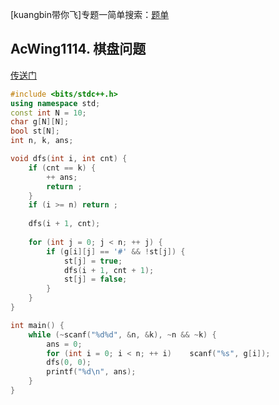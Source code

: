 [kuangbin带你飞]专题一简单搜索：[题单](https://vjudge.net/contest/65959)
## AcWing1114. 棋盘问题
[传送门](https://www.acwing.com/problem/content/1116/)
```C++
#include <bits/stdc++.h>
using namespace std;
const int N = 10;
char g[N][N];
bool st[N];
int n, k, ans;

void dfs(int i, int cnt) {
    if (cnt == k) {
        ++ ans;
        return ;
    }
    if (i >= n) return ;
    
    dfs(i + 1, cnt);
    
    for (int j = 0; j < n; ++ j) {
        if (g[i][j] == '#' && !st[j]) {
            st[j] = true;
            dfs(i + 1, cnt + 1);
            st[j] = false;
        }
    }
}

int main() {
    while (~scanf("%d%d", &n, &k), ~n && ~k) {
        ans = 0;
        for (int i = 0; i < n; ++ i)    scanf("%s", g[i]);
        dfs(0, 0);
        printf("%d\n", ans);
    }
}
```
